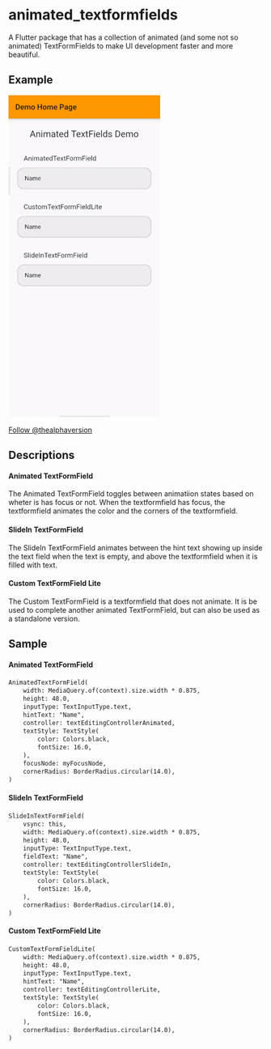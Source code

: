 # animated_textformfields

A Flutter package that has a collection of animated (and some not so animated) TextFormFields to make UI development faster and more beautiful.

## Example

![](gif/animated_demo.gif)

<a class="github-button" href="https://github.com/thealphaversion" aria-label="Follow @thealphaversion on GitHub">Follow @thealphaversion</a>


## Descriptions

#### Animated TextFormField

The Animated TextFormField toggles between animatiion states based on wheter is has focus or not. When the textformfield has focus, the textformfield animates the color and the corners of the textformfield.

#### SlideIn TextFormField

The SlideIn TextFormField animates between the hint text showing up inside the text field when the text is empty, and above the textformfield when it is filled with text.

#### Custom TextFormField Lite

The Custom TextFormField is a textformfield that does not animate. It is be used to complete another animated TextFormField, but can also be used as a standalone version. 


## Sample

#### Animated TextFormField

```
AnimatedTextFormField(
    width: MediaQuery.of(context).size.width * 0.875,
    height: 48.0,
    inputType: TextInputType.text,
    hintText: "Name",
    controller: textEditingControllerAnimated,
    textStyle: TextStyle(
        color: Colors.black,
        fontSize: 16.0,
    ),
    focusNode: myFocusNode,
    cornerRadius: BorderRadius.circular(14.0),
)
```

#### SlideIn TextFormField

```
SlideInTextFormField(
    vsync: this,
    width: MediaQuery.of(context).size.width * 0.875,
    height: 48.0,
    inputType: TextInputType.text,
    fieldText: "Name",
    controller: textEditingControllerSlideIn,
    textStyle: TextStyle(
        color: Colors.black,
        fontSize: 16.0,
    ),
    cornerRadius: BorderRadius.circular(14.0),
)
```

#### Custom TextFormField Lite

```
CustomTextFormFieldLite(
    width: MediaQuery.of(context).size.width * 0.875,
    height: 48.0,
    inputType: TextInputType.text,
    hintText: "Name",
    controller: textEditingControllerLite,
    textStyle: TextStyle(
        color: Colors.black,
        fontSize: 16.0,
    ),
    cornerRadius: BorderRadius.circular(14.0),
)
```